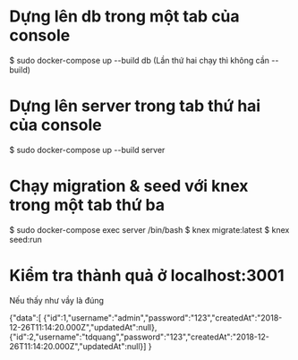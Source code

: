 # Dựng lên db trong một tab của console
$ sudo docker-compose up --build db
(Lần thứ hai chạy thì không cần --build)

# Dựng lên server trong tab thứ hai của console
$ sudo docker-compose up --build server

# Chạy migration & seed với knex trong một tab thứ ba
$ sudo docker-compose exec server /bin/bash
$ knex migrate:latest
$ knex seed:run

# Kiểm tra thành quả ở localhost:3001

Nếu thấy như vầy là đúng

{"data":[
    {"id":1,"username":"admin","password":"123","createdAt":"2018-12-26T11:14:20.000Z","updatedAt":null},
    {"id":2,"username":"tdquang","password":"123","createdAt":"2018-12-26T11:14:20.000Z","updatedAt":null}]
}